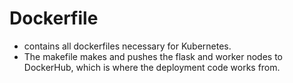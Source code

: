 # Dockerfile

- contains all dockerfiles necessary for Kubernetes.
- The makefile makes and pushes the flask and worker nodes to DockerHub, which is where the deployment code works from.

